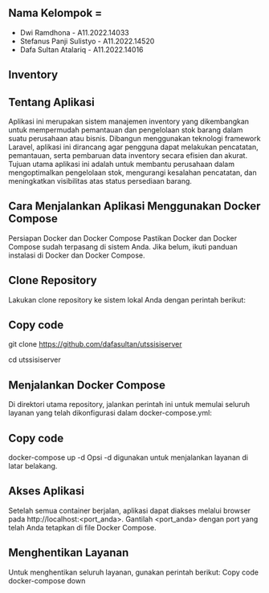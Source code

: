 ## Nama Kelompok = 

- Dwi Ramdhona - A11.2022.14033
- Stefanus Panji Sulistyo - A11.2022.14520
- Dafa Sultan Atalariq - A11.2022.14016


## Inventory

## Tentang Aplikasi
Aplikasi ini merupakan sistem manajemen inventory yang dikembangkan untuk mempermudah pemantauan dan pengelolaan stok barang dalam suatu perusahaan atau bisnis. Dibangun menggunakan teknologi framework Laravel, aplikasi ini dirancang agar pengguna dapat melakukan pencatatan, pemantauan, serta pembaruan data inventory secara efisien dan akurat. Tujuan utama aplikasi ini adalah untuk membantu perusahaan dalam mengoptimalkan pengelolaan stok, mengurangi kesalahan pencatatan, dan meningkatkan visibilitas atas status persediaan barang.

## Cara Menjalankan Aplikasi Menggunakan Docker Compose
Persiapan Docker dan Docker Compose
Pastikan Docker dan Docker Compose sudah terpasang di sistem Anda. Jika belum, ikuti panduan instalasi di Docker dan Docker Compose.

## Clone Repository
Lakukan clone repository ke sistem lokal Anda dengan perintah berikut:

## Copy code
git clone https://github.com/dafasultan/utssisiserver

cd utssisiserver

## Menjalankan Docker Compose
Di direktori utama repository, jalankan perintah ini untuk memulai seluruh layanan yang telah dikonfigurasi dalam docker-compose.yml:

## Copy code
docker-compose up -d
Opsi -d digunakan untuk menjalankan layanan di latar belakang.

## Akses Aplikasi
Setelah semua container berjalan, aplikasi dapat diakses melalui browser pada http://localhost:<port_anda>. Gantilah <port_anda> dengan port yang telah Anda tetapkan di file Docker Compose.

## Menghentikan Layanan
Untuk menghentikan seluruh layanan, gunakan perintah berikut:
Copy code
docker-compose down
